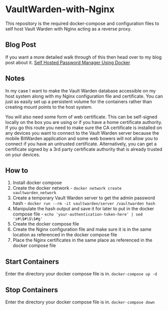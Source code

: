 # VaultWarden-with-Nginx
This repository is the required docker-compose and configuration files to self host Vault Warden with Nginx acting as a reverse proxy.

## Blog Post
If you want a more detailed walk through of this then head over to my blog post about it. [Self Hosted Password Manager Using Docker](https://knowledgeaddict.co.uk/2024/11/20/self-hosted-password-manager-using-docker/)

## Notes
In my case I want to make the Vault Warden database accessible on my host system along with my Nginx configuration file and certificate. You can just as easily set up a persistent volume for the containers rather than creating mount points to the host system.

You will also need some form of web certificate. This can be self-signed locally on the box you are using or if you have a home certificate authority. If you go this route you need to make sure the CA certificate is installed on any devices you want to connect to the Vault Warden server because the mobile BitWarden application and some web bowers will not allow you to connect if you have an untrusted certificate. Alternatively, you can get a certificate signed by a 3rd party certificate authority that is already trusted on your devices.

## How to
1. Install docker compose
2. Create the docker network - `docker network create vaultwarden_network`
3. Create a temporary Vault Warden server to get the admin password hash - `docker run --rm -it vaultwarden/server /vaultwarden hash`
4. Manipulate the hash output and save it for later to put in the docker compose file - `echo 'your-authentication-token-here' | sed 's#\$#\$\$#g'`
5. Create the docker compose file
6. Create the Nginx configuration file and make sure it is in the same location as referenced in the docker compose file
7. Place the Nginx certificates in the same place as referenced in the docker compose file

## Start Containers
Enter the directory your docker compose file is in.
`docker-compose up -d`

## Stop Containers
Enter the directory your docker compose file is in.
`docker-compose down`
